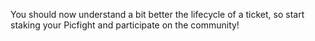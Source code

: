You should now understand a bit better the lifecycle of a ticket, so start staking your Picfight and participate on the community!
